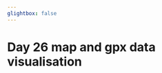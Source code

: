 ```yaml
---
glightbox: false
---
```


# Day 26 map and gpx data visualisation

<style> #map { width: auto; height: 400px; margin: 0;} </style>

<div id="map"></div>

<script> 
var mygpxurl = "/f3/assets/gpx/GPX26.gpx";
</script>

<script src="/f3/javascripts/mygpx.js"> </script>

